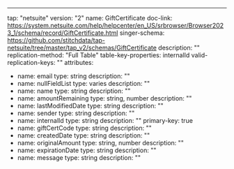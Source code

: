 ---
tap: "netsuite"
version: "2"
name: GiftCertificate
doc-link: https://system.netsuite.com/help/helpcenter/en_US/srbrowser/Browser2023_1/schema/record/GiftCertificate.html
singer-schema: https://github.com/stitchdata/tap-netsuite/tree/master/tap_v2/schemas/GiftCertificate
description: ""
replication-method: "Full Table"
table-key-properties: internalId
valid-replication-keys: ""
attributes:
- name: email
  type: string
  description: ""
- name: nullFieldList
  type: varies
  description: ""
- name: name
  type: string
  description: ""
- name: amountRemaining
  type: string, number
  description: ""
- name: lastModifiedDate
  type: string
  description: ""
- name: sender
  type: string
  description: ""
- name: internalId
  type: string
  description: ""
  primary-key: true
- name: giftCertCode
  type: string
  description: ""
- name: createdDate
  type: string
  description: ""
- name: originalAmount
  type: string, number
  description: ""
- name: expirationDate
  type: string
  description: ""
- name: message
  type: string
  description: ""
